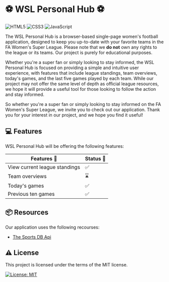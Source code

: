 # :soccer: WSL Personal Hub :soccer:
![HTML5](https://img.shields.io/badge/html5-%23E34F26.svg?style=for-the-badge&logo=html5&logoColor=white) ![CSS3](https://img.shields.io/badge/css3-%231572B6.svg?style=for-the-badge&logo=css3&logoColor=white) ![JavaScript](https://img.shields.io/badge/javascript-%23323330.svg?style=for-the-badge&logo=javascript&logoColor=%23F7DF1E)

The WSL Personal Hub is a browser-based single-page women's football application, designed to keep you up-to-date with your favorite teams in the FA Women's Super League. Please note that we **do not** own any rights to the league or its teams. Our project is purely for educational purposes.

Whether you're a super fan or simply looking to stay informed, the WSL Personal Hub is focused on providing a simple and intuitive user experience, with features that include league standings, team overviews, today's games, and the last five games played by each team. While our project may not offer the same level of depth as official league resources, we hope it will provide a useful tool for those looking to follow the action and stay informed.

So whether you're a super fan or simply looking to stay informed on the FA Women's Super League, we invite you to check out our application. Thank you for your interest in our project, and we hope you find it useful!

<!-- TODO: add preview screens of the app -->

## :computer: Features

WSL Personal Hub will be offering the following features: 

| Features :nail_care:        | Status :rocket:    |
|-----------------------------|---------------------|
| View current league standings    | :white_check_mark: |
| Team overviews    | :hourglass: |
| Today's games    | :white_check_mark: |
| Previous ten games    | :white_check_mark: |

<!-- ---

## :memo: Documentation

Learn more about the WSL Personal Hub and dive deeper into this project by reading the process documentation in our [wiki](https://github.com/noyamirai/projectteamcreator/wiki). -->

## :package: Resources
Our application uses the following recourses:
- [The Sports DB Api](https://www.thesportsdb.com/api.php)

## :warning: License

This project is licensed under the terms of the MIT license.

[![License: MIT](https://img.shields.io/badge/License-MIT-yellow.svg)](https://github.com/noyamirai/projectteamcreator/blob/main/LICENSE)


